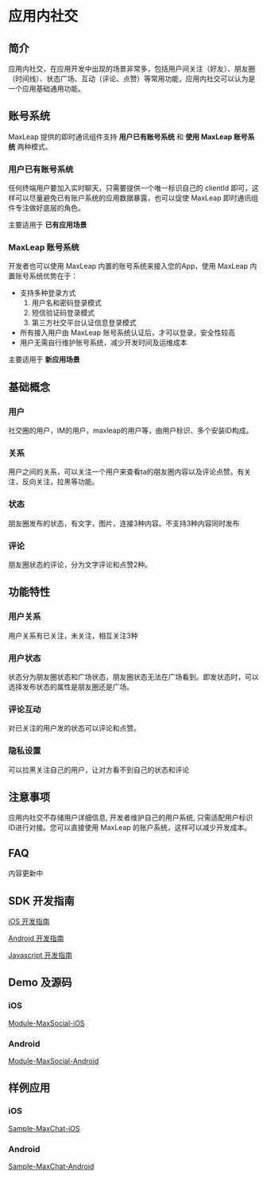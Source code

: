 # 应用内社交

## 简介
应用内社交，在应用开发中出现的场景非常多，包括用户间关注（好友）、朋友圈（时间线）、状态广场、互动（评论、点赞）等常用功能，应用内社交可以认为是一个应用基础通用功能。

## 账号系统

MaxLeap 提供的即时通讯组件支持 **用户已有账号系统** 和 **使用 MaxLeap 账号系统** 两种模式。

### 用户已有账号系统
任何终端用户要加入实时聊天，只需要提供一个唯一标识自己的 clientId 即可，这样可以尽量避免已有账户系统的应用数据暴露，也可以促使 MaxLeap 即时通讯组件专注做好底层的角色。

主要适用于 **已有应用场景**

### MaxLeap 账号系统
开发者也可以使用 MaxLeap 内置的账号系统来接入您的App，使用 MaxLeap 内置账号系统优势在于：

* 支持多种登录方式
  1. 用户名和密码登录模式
  2. 短信验证码登录模式
  3. 第三方社交平台认证信息登录模式
* 所有接入用户由 MaxLeap 账号系统认证后，才可以登录，安全性较高
* 用户无需自行维护账号系统，减少开发时间及运维成本

主要适用于 **新应用场景**

## 基础概念
### 用户
社交圈的用户，IM的用户，maxleap的用户等，由用户标识、多个安装ID构成。
### 关系
用户之间的关系，可以关注一个用户来查看ta的朋友圈内容以及评论点赞。有关注，反向关注，拉黑等功能。
### 状态
朋友圈发布的状态，有文字，图片，连接3种内容。不支持3种内容同时发布
### 评论
朋友圈状态的评论，分为文字评论和点赞2种。
## 功能特性
### 用户关系
用户关系有已关注，未关注，相互关注3种
### 用户状态
状态分为朋友圈状态和广场状态，朋友圈状态无法在广场看到。即发状态时，可以选择发布状态的属性是朋友圈还是广场。
### 评论互动
对已关注的用户发的状态可以评论和点赞。
### 隐私设置
可以拉黑关注自己的用户，让对方看不到自己的状态和评论
## 注意事项
应用内社交不存储用户详细信息, 开发者维护自己的用户系统, 只需适配用户标识ID进行对接。您可以直接使用 MaxLeap 的账户系统，这样可以减少开发成本。
## FAQ
内容更新中

## SDK 开发指南
[iOS 开发指南](ML_DOCS_GUIDE_LINK_PLACEHOLDER_IOS#INAPPSOCIAL_ZH)

[Android 开发指南](ML_DOCS_GUIDE_LINK_PLACEHOLDER_ANDROID#INAPPSOCIAL_ZH)

[Javascript 开发指南](ML_DOCS_GUIDE_LINK_PLACEHOLDER_JS#INAPPSOCIAL_ZH)

## Demo 及源码
### iOS
[Module-MaxSocial-iOS](https://github.com/MaxLeap/Module-MaxSocial-iOS)

### Android
[Module-MaxSocial-Android](https://github.com/MaxLeap/Module-MaxSocial-Android)

## 样例应用
### iOS
[Sample-MaxChat-iOS](https://github.com/MaxLeap/Sample-MaxChat-iOS)

### Android
[Sample-MaxChat-Android](https://github.com/MaxLeap/Sample-MaxChat-Android)

